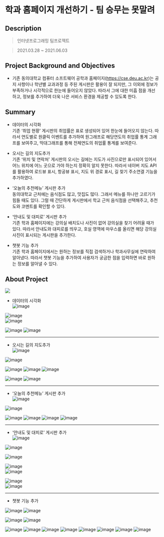 # 학과 홈페이지 개선하기 - 팀 승무는 못말려


## Description

> 인터넷프로그래밍 팀프로젝트

> 2021.03.28 ~ 2021.06.03  




## Project Background and Objectives
* 기존 동의대학교 컴퓨터 소프트웨어 공학과 홈페이지(https://cse.deu.ac.kr)는 공지 사항이나 학년별 교과과정 등 주된 게시판은 활용이 잘 되지만, 그 이외에 정보가 부족하거나 시각적으로 한눈에 들어오지 않았다. 따라서 그에 대한 미흡 점을 개선하고, 정보를 추가하여 더욱 나은 서비스 환경을 제공할 수 있도록 한다.  




## Summary
* 데이터의 시각화  
기존 ‘취업 현황’ 게시판의 취업률은 표로 생성되어 있어 한눈에 들어오지 않는다. 따라서 연도별로 원클릭 이벤트를 추가하여 원그래프로 해당연도의 취업률 통계 그래프를 보여주고, 막대그래프를 통해 전체연도의 취업률 통계를 보여준다.

* 오시는 길의 지도추가  
기존 ‘위치 및 연락처’ 게시판의 오시는 길에는 지도가 사진으로만 표시되어 있어서 어느 위치에 어느 곳으로 가야 하는지 정확히 알지 못한다. 따라서 네이버 지도 API를 활용하여 로드뷰 표시, 항공뷰 표시, 지도 위 경로 표시, 길 찾기 주소연결 기능을 추가하였다.

* ‘오늘의 추천메뉴’ 게시판 추가  
동의대학교 근처에는 음식점도 많고, 맛집도 많다. 그래서 메뉴를 하나만 고르기가 힘들 때도 있다. 그럴 때 간단하게 게시판에서 학교 근처 음식점을 선택해주고, 추천도와 코멘트를 확인할 수 있다.

* ‘안내도 및 대피로’ 게시판 추가  
기존 학과 홈페이지에는 강의실 배치도나 사진이 없어 강의실을 찾기 어려울 때가 있다. 따라서 안내도와 대피로를 띄우고, 호실 영역에 마우스를 올리면 해당 강의실 사진이 표시되는 게시판을 추가한다.

* 챗봇 기능 추가  
기존 학과 홈페이지에서는 원하는 정보를 직접 검색하거나 학과사무실에 연락하여 알아냈다. 따라서 챗봇 기능을 추가하여 사용자가 궁금한 점을 입력하면 바로 원하는 정보를 알아낼 수 있다.



## About Project
<img src="https://img.shields.io/badge/Language-HTML | CSS | JavaScript-green?style=flat"/>  

* 데이터의 시각화  
![image](https://user-images.githubusercontent.com/60650967/175767774-6a465e51-86a1-4962-bfc3-c900ac92f572.png)  

![image](https://user-images.githubusercontent.com/60650967/175767803-73b23ecc-1152-4ed8-bbab-18972e779a8b.png)  
![image](https://user-images.githubusercontent.com/60650967/175767828-6f06a44f-e784-4a3a-b6ca-406aecc4f463.png)  

![image](https://user-images.githubusercontent.com/60650967/175767832-1bf8dd5a-68b8-4795-b57d-54a37bcadacd.png)
![image](https://user-images.githubusercontent.com/60650967/175767838-61f9f31b-0d64-49c7-b127-5fb889bf3d20.png)  

---

* 오시는 길의 지도추가  
![image](https://user-images.githubusercontent.com/60650967/175767844-45a9dcaa-e127-444c-aeb2-285982ec93eb.png)  

![image](https://user-images.githubusercontent.com/60650967/175767864-660772c9-614f-4712-88c5-9203de1ac56c.png)  

![image](https://user-images.githubusercontent.com/60650967/175767868-62c10a08-9806-494b-9609-4a2187be201b.png)
![image](https://user-images.githubusercontent.com/60650967/175767875-b8c333af-22f6-460b-a649-53f060e4606c.png)
![image](https://user-images.githubusercontent.com/60650967/175767883-7f1752df-9c57-449b-b042-533386d9e8ce.png)  

![image](https://user-images.githubusercontent.com/60650967/175767888-5f334d32-e831-4d44-ba26-8d8b214afb69.png)
![image](https://user-images.githubusercontent.com/60650967/175767897-32c6be4c-fed8-44e3-9d85-250f5ff394f7.png)  

---

* ‘오늘의 추천메뉴’ 게시판 추가  
![image](https://user-images.githubusercontent.com/60650967/175767905-4ef1faad-66c8-4e15-a7ad-3004657cec15.png)  

![image](https://user-images.githubusercontent.com/60650967/175767913-4a9e99ed-d94a-43e9-aa0a-67a22a96f699.png)  

![image](https://user-images.githubusercontent.com/60650967/175767918-41ead7d5-f200-4b50-ae52-e9f719bb27c4.png)
![image](https://user-images.githubusercontent.com/60650967/175767921-d4d62583-cc91-42c7-bd4a-a3fa559983ba.png)
![image](https://user-images.githubusercontent.com/60650967/175767923-2a545d8b-d6dc-4a71-a49f-373c39532370.png)
![image](https://user-images.githubusercontent.com/60650967/175767926-10966ae7-8eb9-49a2-b984-942171ec2bce.png)  

---

* ‘안내도 및 대피로’ 게시판 추가  
![image](https://user-images.githubusercontent.com/60650967/175767929-514f6cbb-869f-4b6f-a161-565bf741a83b.png)  

![image](https://user-images.githubusercontent.com/60650967/175767934-9324589b-d078-40bb-a8a1-9cd7112e39d2.png)  

![image](https://user-images.githubusercontent.com/60650967/175767935-750ea20f-a227-42a7-b823-cd99cbd2740f.png)

![image](https://user-images.githubusercontent.com/60650967/175767939-49fcb274-62a7-492a-b225-8ddd7c46c378.png)  
![image](https://user-images.githubusercontent.com/60650967/175767940-d7736d18-153d-4633-9ca6-773397d04d7e.png)  

![image](https://user-images.githubusercontent.com/60650967/175767950-6d8153ba-cd06-439c-a9ee-747dc43cef38.png)  
![image](https://user-images.githubusercontent.com/60650967/175767952-ba3a0d51-4f3e-40e7-94ca-180d8131ae10.png)  

---

* 챗봇 기능 추가  

![image](https://user-images.githubusercontent.com/60650967/175767955-fd0fc50b-aa22-43b4-9912-ea1437b2eebd.png)
![image](https://user-images.githubusercontent.com/60650967/175767960-19f320b3-e216-40af-94e8-a14ab7f1236b.png)  

![image](https://user-images.githubusercontent.com/60650967/175767983-3abf4c3a-2267-442b-b7ee-76acb849ebfb.png)
![image](https://user-images.githubusercontent.com/60650967/175767992-64dabc89-f6fc-4760-82e3-c5dca940decf.png)


![image](https://user-images.githubusercontent.com/60650967/175767995-ba027732-4507-4bf7-8227-72bdab3eb938.png)
![image](https://user-images.githubusercontent.com/60650967/175767997-fb9245a0-18c4-4c81-ba7e-e9007adb83de.png)
![image](https://user-images.githubusercontent.com/60650967/175768000-fa709d0d-c715-4b5c-9981-f4d3a1ad1774.png)
![image](https://user-images.githubusercontent.com/60650967/175768002-6045f340-bf15-4ad5-b47f-dfe661c47be3.png)
![image](https://user-images.githubusercontent.com/60650967/175768004-fa5fc423-d4c7-4b07-b1d6-63ceec344ae4.png)
![image](https://user-images.githubusercontent.com/60650967/175768006-6c2c5668-230e-4abe-ae12-698beb58edb8.png)
![image](https://user-images.githubusercontent.com/60650967/175768007-e28e0eb6-1e61-44ab-8156-886339382ead.png)
![image](https://user-images.githubusercontent.com/60650967/175768010-67c02e6c-c0c4-4cd9-82b3-ac00e0e60eb0.png)

